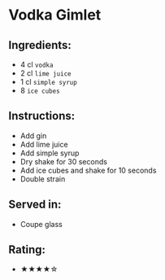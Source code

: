 # Vodka Gimlet

## Ingredients:
- 4 cl `vodka`
- 2 cl `lime juice`
- 1 cl `simple syrup`
- 8 `ice cubes`

## Instructions:
- Add gin
- Add lime juice
- Add simple syrup
- Dry shake for 30 seconds
- Add ice cubes and shake for 10 seconds
- Double strain

## Served in:
- Coupe glass

## Rating:
- ★★★★☆